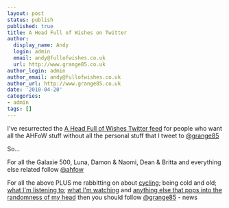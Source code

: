 ```yaml
---
layout: post
status: publish
published: true
title: A Head Full of Wishes on Twitter
author:
  display_name: Andy
  login: admin
  email: andy@fullofwishes.co.uk
  url: http://www.grange85.co.uk
author_login: admin
author_email: andy@fullofwishes.co.uk
author_url: http://www.grange85.co.uk
date: '2010-04-20'
categories:
- admin
tags: []
---
```

<div>I&#39;ve resurrected the <a href="http://twitter.com/ahfow">A Head Full of Wishes Twitter feed</a> for people who want all the AHFoW stuff without all the personal stuff that I tweet to <a href="http://twitter.com/grange85">@grange85</a>
<p /> So...
<p />For all the Galaxie 500, Luna, Damon & Naomi, Dean & Britta and everything else related follow <a href="http://twitter.com/ahfow">@ahfow</a>
<p />For all the above PLUS me rabbitting on about <a href="http://twitter.com/grange85/status/11356416984">cycling</a>; being cold and old; <a href="http://twitter.com/grange85/status/12507171477">what I&#39;m listening to</a>; <a href="http://twitter.com/grange85/statuses/12415564401">what I&#39;m watching</a> and <a href="http://twitter.com/grange85/status/11747066792">anything else that pops into the randomness of my head</a> then you should follow <a href="http://twitter.com/grange85">@grange85</a>
- news
</p></div>
